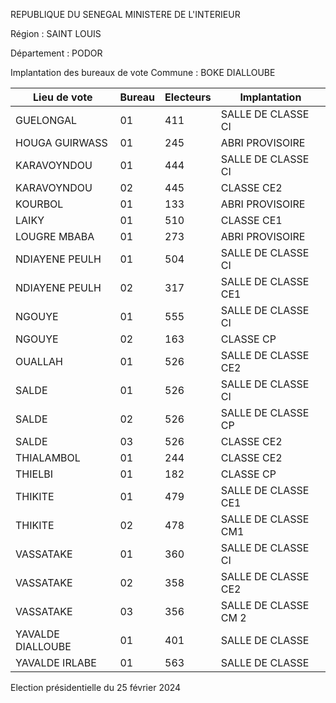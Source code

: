 REPUBLIQUE DU SENEGAL MINISTERE DE L'INTERIEUR

Région : SAINT LOUIS

Département : PODOR

Implantation des bureaux de vote Commune : BOKE DIALLOUBE

| Lieu de vote | Bureau | Electeurs | Implantation |
| - | - | - | - |
| GUELONGAL | 01 | 411 | SALLE DE CLASSE CI |
| HOUGA GUIRWASS | 01 | 245 | ABRI PROVISOIRE |
| KARAVOYNDOU | 01 | 444 | SALLE DE CLASSE CI |
| KARAVOYNDOU | 02 | 445 | CLASSE CE2 |
| KOURBOL | 01 | 133 | ABRI PROVISOIRE |
| LAIKY | 01 | 510 | CLASSE CE1 |
| LOUGRE MBABA | 01 | 273 | ABRI PROVISOIRE |
| NDIAYENE PEULH | 01 | 504 | SALLE DE CLASSE CI |
| NDIAYENE PEULH | 02 | 317 | SALLE DE CLASSE CE1 |
| NGOUYE | 01 | 555 | SALLE DE CLASSE CI |
| NGOUYE | 02 | 163 | CLASSE CP |
| OUALLAH | 01 | 526 | SALLE DE CLASSE CE2 |
| SALDE | 01 | 526 | SALLE DE CLASSE CI |
| SALDE | 02 | 526 | SALLE DE CLASSE CP |
| SALDE | 03 | 526 | CLASSE CE2 |
| THIALAMBOL | 01 | 244 | CLASSE CE2 |
| THIELBI | 01 | 182 | CLASSE CP |
| THIKITE | 01 | 479 | SALLE DE CLASSE CE1 |
| THIKITE | 02 | 478 | SALLE DE CLASSE CM1 |
| VASSATAKE | 01 | 360 | SALLE DE CLASSE CI |
| VASSATAKE | 02 | 358 | SALLE DE CLASSE CE2 |
| VASSATAKE | 03 | 356 | SALLE DE CLASSE CM 2 |
| YAVALDE DIALLOUBE | 01 | 401 | SALLE DE CLASSE |
| YAVALDE IRLABE | 01 | 563 | SALLE DE CLASSE |

<!-- PageNumber="4/32" -->

Election présidentielle du 25 février 2024
